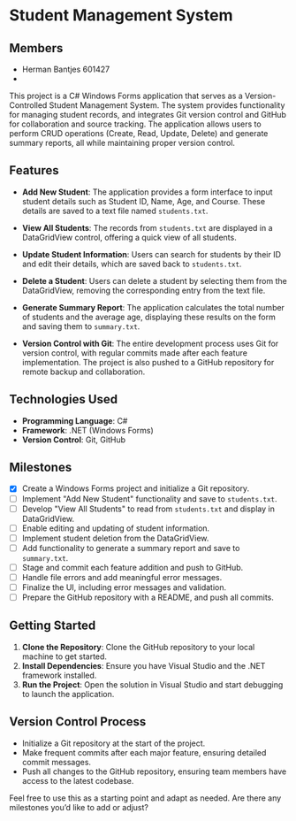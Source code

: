 # Student Management System

## Members

- Herman Bantjes 601427
- 

This project is a C# Windows Forms application that serves as a Version-Controlled Student Management System. The system provides functionality for managing student records, and integrates Git version control and GitHub for collaboration and source tracking. The application allows users to perform CRUD operations (Create, Read, Update, Delete) and generate summary reports, all while maintaining proper version control.

## Features

- **Add New Student**: The application provides a form interface to input student details such as Student ID, Name, Age, and Course. These details are saved to a text file named `students.txt`.

- **View All Students**: The records from `students.txt` are displayed in a DataGridView control, offering a quick view of all students.

- **Update Student Information**: Users can search for students by their ID and edit their details, which are saved back to `students.txt`.

- **Delete a Student**: Users can delete a student by selecting them from the DataGridView, removing the corresponding entry from the text file.

- **Generate Summary Report**: The application calculates the total number of students and the average age, displaying these results on the form and saving them to `summary.txt`.

- **Version Control with Git**: The entire development process uses Git for version control, with regular commits made after each feature implementation. The project is also pushed to a GitHub repository for remote backup and collaboration.

## Technologies Used

- **Programming Language**: C#
- **Framework**: .NET (Windows Forms)
- **Version Control**: Git, GitHub

## Milestones

- [x] Create a Windows Forms project and initialize a Git repository.
- [ ] Implement "Add New Student" functionality and save to `students.txt`.
- [ ] Develop "View All Students" to read from `students.txt` and display in DataGridView.
- [ ] Enable editing and updating of student information.
- [ ] Implement student deletion from the DataGridView.
- [ ] Add functionality to generate a summary report and save to `summary.txt`.
- [ ] Stage and commit each feature addition and push to GitHub.
- [ ] Handle file errors and add meaningful error messages.
- [ ] Finalize the UI, including error messages and validation.
- [ ] Prepare the GitHub repository with a README, and push all commits.

## Getting Started

1. **Clone the Repository**: Clone the GitHub repository to your local machine to get started.
2. **Install Dependencies**: Ensure you have Visual Studio and the .NET framework installed.
3. **Run the Project**: Open the solution in Visual Studio and start debugging to launch the application.

## Version Control Process

- Initialize a Git repository at the start of the project.
- Make frequent commits after each major feature, ensuring detailed commit messages.
- Push all changes to the GitHub repository, ensuring team members have access to the latest codebase.

Feel free to use this as a starting point and adapt as needed. Are there any milestones you’d like to add or adjust?

